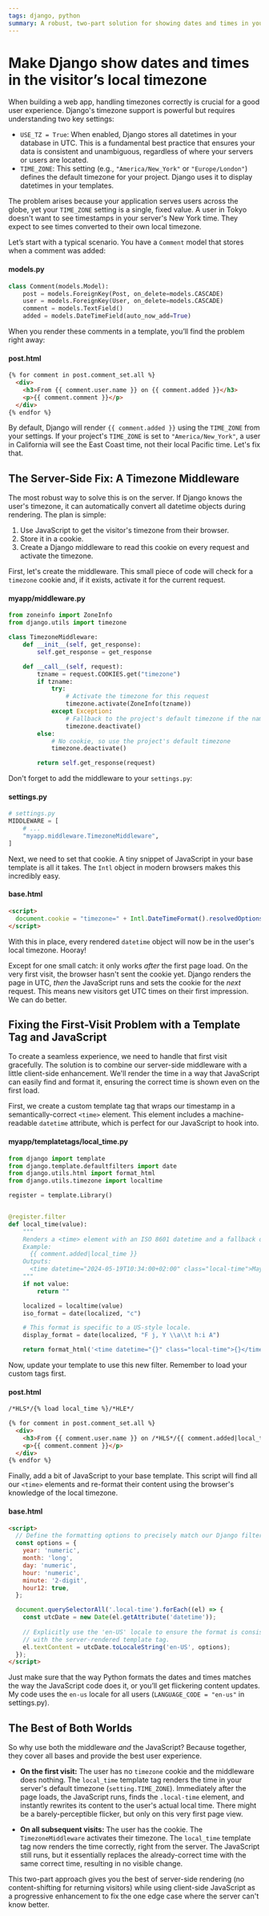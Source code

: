 ```yaml
---
tags: django, python
summary: A robust, two-part solution for showing dates and times in your visitor’s local timezone, handling the tricky first-visit problem.
---
```


# Make Django show dates and times in the visitor’s local timezone

When building a web app, handling timezones correctly is crucial for a good user experience. Django's timezone support is powerful but requires understanding two key settings:

* `USE_TZ = True`: When enabled, Django stores all datetimes in your database in UTC. This is a fundamental best practice that ensures your data is consistent and unambiguous, regardless of where your servers or users are located.
* `TIME_ZONE`: This setting (e.g., `"America/New_York"` or `"Europe/London"`) defines the default timezone for your project. Django uses it to display datetimes in your templates.

The problem arises because your application serves users across the globe, yet your `TIME_ZONE` setting is a single, fixed value. A user in Tokyo doesn't want to see timestamps in your server's New York time. They expect to see times converted to their own local timezone.

Let’s start with a typical scenario. You have a `Comment` model that stores when a comment was added:

#### <i class="fa-regular fa-file-code"></i> models.py
```python
class Comment(models.Model):
    post = models.ForeignKey(Post, on_delete=models.CASCADE)
    user = models.ForeignKey(User, on_delete=models.CASCADE)
    comment = models.TextField()
    added = models.DateTimeField(auto_now_add=True)
```

When you render these comments in a template, you’ll find the problem right away:

#### <i class="fa-regular fa-file-code"></i> post.html
```html
{% for comment in post.comment_set.all %}
  <div>
    <h3>From {{ comment.user.name }} on {{ comment.added }}</h3>
    <p>{{ comment.comment }}</p>
  </div>
{% endfor %}
```

By default, Django will render `{{ comment.added }}` using the `TIME_ZONE` from your settings. If your project's `TIME_ZONE` is set to `"America/New_York"`, a user in California will see the East Coast time, not their local Pacific time. Let's fix that.

## The Server-Side Fix: A Timezone Middleware

The most robust way to solve this is on the server. If Django knows the user's timezone, it can automatically convert all datetime objects during rendering. The plan is simple:

1.  Use JavaScript to get the visitor's timezone from their browser.
2.  Store it in a cookie.
3.  Create a Django middleware to read this cookie on every request and activate the timezone.

First, let's create the middleware. This small piece of code will check for a `timezone` cookie and, if it exists, activate it for the current request.

#### <i class="fa-regular fa-file-code"></i> myapp/middleware.py
```python
from zoneinfo import ZoneInfo
from django.utils import timezone

class TimezoneMiddleware:
    def __init__(self, get_response):
        self.get_response = get_response

    def __call__(self, request):
        tzname = request.COOKIES.get("timezone")
        if tzname:
            try:
                # Activate the timezone for this request
                timezone.activate(ZoneInfo(tzname))
            except Exception:
                # Fallback to the project's default timezone if the name is invalid
                timezone.deactivate()
        else:
            # No cookie, so use the project's default timezone
            timezone.deactivate()

        return self.get_response(request)
```

Don't forget to add the middleware to your `settings.py`:

#### <i class="fa-regular fa-file-code"></i> settings.py
```python
# settings.py
MIDDLEWARE = [
    # ...
    "myapp.middleware.TimezoneMiddleware",
]
```

Next, we need to set that cookie. A tiny snippet of JavaScript in your base template is all it takes. The `Intl` object in modern browsers makes this incredibly easy.

#### <i class="fa-regular fa-file-code"></i> base.html
```html
<script>
  document.cookie = "timezone=" + Intl.DateTimeFormat().resolvedOptions().timeZone + "; path=/";
</script>
```

With this in place, every rendered `datetime` object will now be in the user's local timezone. Hooray!

Except for one small catch: it only works *after* the first page load. On the very first visit, the browser hasn't sent the cookie yet. Django renders the page in UTC, *then* the JavaScript runs and sets the cookie for the *next* request. This means new visitors get UTC times on their first impression. We can do better.

## Fixing the First-Visit Problem with a Template Tag and JavaScript

To create a seamless experience, we need to handle that first visit gracefully. The solution is to combine our server-side middleware with a little client-side enhancement. We'll render the time in a way that JavaScript can easily find and format it, ensuring the correct time is shown even on the first load.

First, we create a custom template tag that wraps our timestamp in a semantically-correct `<time>` element. This element includes a machine-readable `datetime` attribute, which is perfect for our JavaScript to hook into.

#### <i class="fa-regular fa-file-code"></i> myapp/templatetags/local_time.py
```python
from django import template
from django.template.defaultfilters import date
from django.utils.html import format_html
from django.utils.timezone import localtime

register = template.Library()


@register.filter
def local_time(value):
    """
    Renders a <time> element with an ISO 8601 datetime and a fallback display value.
    Example:
      {{ comment.added|local_time }}
    Outputs:
      <time datetime="2024-05-19T10:34:00+02:00" class="local-time">May 19, 2024 at 10:34 AM</time>
    """
    if not value:
        return ""

    localized = localtime(value)
    iso_format = date(localized, "c")

    # This format is specific to a US-style locale.
    display_format = date(localized, "F j, Y \\a\\t h:i A")

    return format_html('<time datetime="{}" class="local-time">{}</time>', iso_format, display_format)
```

Now, update your template to use this new filter. Remember to load your custom tags first.

#### <i class="fa-regular fa-file-code"></i> post.html
```html
/*HLS*/{% load local_time %}/*HLE*/

{% for comment in post.comment_set.all %}
  <div>
    <h3>From {{ comment.user.name }} on /*HLS*/{{ comment.added|local_time }}/*HLE*/</h3>
    <p>{{ comment.comment }}</p>
  </div>
{% endfor %}
```

Finally, add a bit of JavaScript to your base template. This script will find all our `<time>` elements and re-format their content using the browser's knowledge of the local timezone.

#### <i class="fa-regular fa-file-code"></i> base.html
```html
<script>
  // Define the formatting options to precisely match our Django filter.
  const options = {
    year: 'numeric',
    month: 'long',
    day: 'numeric',
    hour: 'numeric',
    minute: '2-digit',
    hour12: true,
  };

  document.querySelectorAll('.local-time').forEach((el) => {
    const utcDate = new Date(el.getAttribute('datetime'));
    
    // Explicitly use the 'en-US' locale to ensure the format is consistent 
    // with the server-rendered template tag.
    el.textContent = utcDate.toLocaleString('en-US', options);
  });
</script>
```

Just make sure that the way Python formats the dates and times matches the way the JavaScript code does it, or you’ll get flickering content updates. My code uses the `en-us` locale for all users (`LANGUAGE_CODE = "en-us"` in settings.py).

## The Best of Both Worlds

So why use both the middleware *and* the JavaScript? Because together, they cover all bases and provide the best user experience.

*   **On the first visit:** The user has no `timezone` cookie and the middleware does nothing. The `local_time` template tag renders the time in your server's default timezone (`setting.TIME_ZONE`). Immediately after the page loads, the JavaScript runs, finds the `.local-time` element, and instantly rewrites its content to the user's actual local time. There might be a barely-perceptible flicker, but only on this very first page view.

*   **On all subsequent visits:** The user has the cookie. The `TimezoneMiddleware` activates their timezone. The `local_time` template tag now renders the time correctly, right from the server. The JavaScript still runs, but it essentially replaces the already-correct time with the same correct time, resulting in no visible change.

This two-part approach gives you the best of server-side rendering (no content-shifting for returning visitors) while using client-side JavaScript as a progressive enhancement to fix the one edge case where the server can't know better.